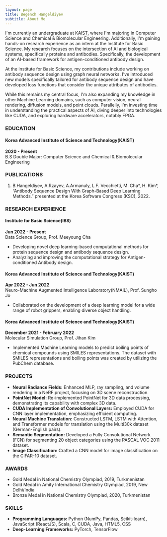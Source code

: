 ```yaml
---
layout: page
title: Begench Hangeldiyev
subtitle: About Me
---
```


I'm currently an undergraduate at KAIST, where I'm majoring in Computer Science and Chemical & Biomolecular Engineering. Additionally, I'm gaining hands-on research experience as an intern at the Institute for Basic Science. My research focuses on the intersection of AI and biological systems, specifically proteins and antibodies. Specifically, the development of an AI-based framework for antigen-conditioned antibody design. 

At the Institute for Basic Science, my contributions include working on antibody sequence design using graph neural networks. I've introduced new models specifically tailored for antibody sequence design and have developed loss functions that consider the unique attributes of antibodies.

While this remains my central focus, I'm also expanding my knowledge in other Machine Learning domains, such as computer vision, neural rendering, diffusion models, and point clouds. Parallelly, I'm investing time in understanding the practical aspects of AI, diving deeper into technologies like CUDA, and exploring hardware accelerators, notably FPGA.


### EDUCATION

#### Korea Advanced Institute of Science and Technology(KAIST)
**2020 - Present**  
B.S Double Major: Computer Science and Chemical & Biomolecular Engineering

### PUBLICATIONS
1. B.Hangeldiyev, A.Rzayev, A.Armanuly, L.F. Vecchietti, M. Cha*, H. Kim*, “Antibody Sequence Design With Graph-Based Deep Learning Methods.” presented at the Korea Software Congress (KSC), 2022.

### RESEARCH EXPERIENCE

#### Institute for Basic Science(IBS)
**Jun 2022 - Present**  
Data Science Group, Prof. Meeyoung Cha
- Developing novel deep learning-based computational methods for protein sequence design and antibody sequence design.
- Analyzing and improving the computational strategy for Antigen-conditioned Antibody design.

#### Korea Advanced Institute of Science and Technology(KAIST)
**Apr 2022 - Jun 2022**  
Neuro-Machine Augmented Intelligence Laboratory(NMAIL), Prof. Sungho Jo
- Collaborated on the development of a deep learning model for a wide range of robot grippers, enabling diverse object handling.

#### Korea Advanced Institute of Science and Technology(KAIST)
**December 2021 - February 2022**  
Molecular Simulation Group, Prof. Jihan Kim
- Implemented Machine Learning models to predict boiling points of chemical compounds using SMILES representations. The dataset with SMILES representations and boiling points was created by utilizing the PubChem database.


### PROJECTS

- **Neural Radiance Fields:** Enhanced MLP, ray sampling, and volume rendering in a NeRF project, focusing on 3D scene reconstruction.
- **PointNet Model:** Re-implemented PointNet for 3D data processing, demonstrating its capability with complex 3D data.
- **CUDA Implementation of Convolutional Layers:** Employed CUDA for CNN layer implementation, emphasizing efficient computing.
- **Neural Machine Translation:** Constructed LSTM, LSTM with Attention, and Transformer models for translation using the Multi30k dataset (German-English pairs).
- **Semantic Segmentation:** Developed a Fully Convolutional Network (FCN) for segmenting 20 object categories using the PASCAL VOC 2011 dataset.
- **Image Classification:** Crafted a CNN model for image classification on the CIFAR-10 dataset.

### AWARDS

- Gold Medal in National Chemistry Olympiad, 2019, Turkmenistan
- Gold Medal in Amity International Chemistry Olympiad, 2019, New Delhi/India
- Bronze Medal in National Chemistry Olympiad, 2020, Turkmenistan

### SKILLS

- **Programming Languages:** Python (NumPy, Pandas, Scikit-learn), JavaScript (ReactJS), Scala, C, CUDA, Java, HTML5, CSS
- **Deep-Learning Frameworks:** PyTorch, TensorFlow


